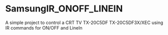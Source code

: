 # SamsungIR_ONOFF_LINEIN
A simple project to control a CRT TV TX-20C5DF TX-20C5DF3X/XEC using IR commands for ON/OFF and LineIn
